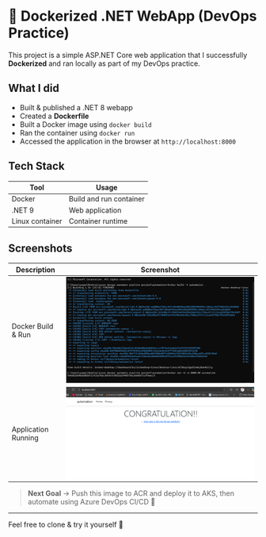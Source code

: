 # 🚀 Dockerized .NET WebApp (DevOps Practice)

This project is a simple ASP.NET Core web application that I successfully **Dockerized** and ran locally as part of my DevOps practice.

##  What I did

- Built & published a .NET 8 webapp
- Created a **Dockerfile**
- Built a Docker image using `docker build`
- Ran the container using `docker run`
- Accessed the application in the browser at `http://localhost:8000`

##  Tech Stack

| Tool            | Usage                          |
|-----------------|----------------------------------|
| Docker          | Build and run container         |
| .NET 9          | Web application                 |
| Linux container | Container runtime               |

##  Screenshots

| Description | Screenshot |
|-------------|------------|
| Docker Build & Run | ![](terminal.png) |
| Application Running | ![](output.png) |

>  **Next Goal** → Push this image to ACR and deploy it to AKS, then automate using Azure DevOps CI/CD 🚀

---

Feel free to clone & try it yourself 🙂
